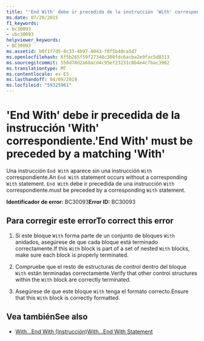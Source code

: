 ```yaml
---
title: "'End With' debe ir precedida de la instrucción 'With' correspondiente."
ms.date: 07/20/2015
f1_keywords:
- bc30093
- vbc30093
helpviewer_keywords:
- BC30093
ms.assetid: b0f1f7d5-0c33-4b97-8043-f0f5b40ca5d7
ms.openlocfilehash: 6f5b265f59f27348c308fdc6acba2e9fac5d8313
ms.sourcegitcommit: 558d78d2a68acd4c95ef23231c8b4e4c7bac3902
ms.translationtype: MT
ms.contentlocale: es-ES
ms.lasthandoff: 04/09/2019
ms.locfileid: "59325961"
---
```

# <a name="end-with-must-be-preceded-by-a-matching-with"></a><span data-ttu-id="182a9-102">'End With' debe ir precedida de la instrucción 'With' correspondiente.</span><span class="sxs-lookup"><span data-stu-id="182a9-102">'End With' must be preceded by a matching 'With'</span></span>
<span data-ttu-id="182a9-103">Una instrucción `End With` aparece sin una instrucción `With` correspondiente.</span><span class="sxs-lookup"><span data-stu-id="182a9-103">An `End With` statement occurs without a corresponding `With` statement.</span></span> `End With` <span data-ttu-id="182a9-104">debe ir precedida de una instrucción `With` correspondiente.</span><span class="sxs-lookup"><span data-stu-id="182a9-104">must be preceded by a corresponding `With` statement.</span></span>  
  
 <span data-ttu-id="182a9-105">**Identificador de error:** BC30093</span><span class="sxs-lookup"><span data-stu-id="182a9-105">**Error ID:** BC30093</span></span>  
  
## <a name="to-correct-this-error"></a><span data-ttu-id="182a9-106">Para corregir este error</span><span class="sxs-lookup"><span data-stu-id="182a9-106">To correct this error</span></span>  
  
1. <span data-ttu-id="182a9-107">Si este bloque `With` forma parte de un conjunto de bloques `With` anidados, asegúrese de que cada bloque está terminado correctamente.</span><span class="sxs-lookup"><span data-stu-id="182a9-107">If this `With` block is part of a set of nested `With` blocks, make sure each block is properly terminated.</span></span>  
  
2. <span data-ttu-id="182a9-108">Compruebe que el resto de estructuras de control dentro del bloque `With` están terminadas correctamente.</span><span class="sxs-lookup"><span data-stu-id="182a9-108">Verify that other control structures within the `With` block are correctly terminated.</span></span>  
  
3. <span data-ttu-id="182a9-109">Asegúrese de que este bloque `With` tenga el formato correcto.</span><span class="sxs-lookup"><span data-stu-id="182a9-109">Ensure that this `With` block is correctly formatted.</span></span>  
  
## <a name="see-also"></a><span data-ttu-id="182a9-110">Vea también</span><span class="sxs-lookup"><span data-stu-id="182a9-110">See also</span></span>

- [<span data-ttu-id="182a9-111">With...End With (Instrucción)</span><span class="sxs-lookup"><span data-stu-id="182a9-111">With...End With Statement</span></span>](../../visual-basic/language-reference/statements/with-end-with-statement.md)
